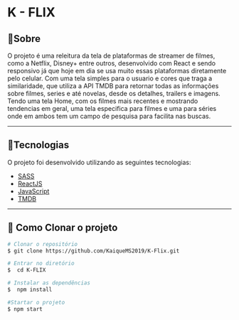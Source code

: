<h1>
    K - FLIX
</h1>

## 🔖Sobre

O projeto é uma releitura da tela de plataformas de streamer de filmes, como a Netflix, Disney+ entre outros, desenvolvido com React e sendo responsivo já que hoje em dia se usa muito essas plataformas diretamente pelo celular. Com uma tela simples para o usuario e cores que traga a similaridade, que utiliza a API TMDB para retornar todas as informações sobre filmes, series e até novelas, desde os detalhes, trailers e imagens.  Tendo uma tela Home, com os filmes mais recentes e mostrando tendencias em geral, uma tela especifica para filmes e uma para séries onde em ambos tem um campo de pesquisa para facilita nas buscas.

---

## 🚀Tecnologias

O projeto foi desenvolvido utilizando as seguintes tecnologias:

- [SASS](https://sass-lang.com/documentation/)
- [ReactJS](https://reactjs.org/docs/getting-started.html)
- [JavaScript](https://developer.mozilla.org/pt-BR/docs/Web/JavaScript/)
- [TMDB](https://www.themoviedb.org/)

---

## 📁 Como Clonar o projeto

```bash
# Clonar o repositório
$ git clone https://github.com/KaiqueMS2019/K-Flix.git

# Entrar no diretório
$  cd K-FLIX

# Instalar as dependências
$  npm install

#Startar o projeto
$ npm start
```
